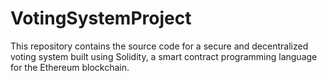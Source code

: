 # VotingSystemProject
This repository contains the source code for a secure and decentralized voting system built using Solidity, a smart contract programming language for the Ethereum blockchain.
